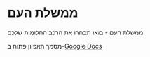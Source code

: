 ממשלת העם
===========

ממשלת העם - בואו תבחרו את הרכב החלומות שלכם

מסמך האפיון פתוח ב-[Google Docs](https://docs.google.com/document/d/1lYLlI-vkl-UEw7gLVxJds1L4JbiwyT2v15X2V1rtfWI/edit)
